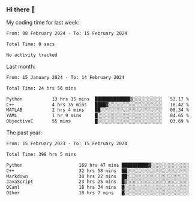 ### Hi there 👋

My coding time for last week:

<!--START_SECTION:week-->

```txt
From: 08 February 2024 - To: 15 February 2024

Total Time: 0 secs

No activity tracked
```

<!--END_SECTION:week-->

Last month:

<!--START_SECTION:month-->

```txt
From: 15 January 2024 - To: 14 February 2024

Total Time: 24 hrs 56 mins

Python           13 hrs 15 mins  █████████████▒░░░░░░░░░░░   53.17 %
C++              4 hrs 35 mins   ████▓░░░░░░░░░░░░░░░░░░░░   18.42 %
MATLAB           2 hrs 4 mins    ██░░░░░░░░░░░░░░░░░░░░░░░   08.34 %
YAML             1 hr 9 mins     █░░░░░░░░░░░░░░░░░░░░░░░░   04.65 %
ObjectiveC       55 mins         █░░░░░░░░░░░░░░░░░░░░░░░░   03.69 %
```

<!--END_SECTION:month-->

The past year:

<!--START_SECTION:year-->

```txt
From: 15 February 2023 - To: 15 February 2024

Total Time: 398 hrs 5 mins

Python                     169 hrs 47 mins ██████████▓░░░░░░░░░░░░░░   42.65 %
C++                        32 hrs 58 mins  ██░░░░░░░░░░░░░░░░░░░░░░░   08.28 %
Markdown                   30 hrs 22 mins  ██░░░░░░░░░░░░░░░░░░░░░░░   07.63 %
JavaScript                 23 hrs 25 mins  █▒░░░░░░░░░░░░░░░░░░░░░░░   05.88 %
OCaml                      18 hrs 34 mins  █░░░░░░░░░░░░░░░░░░░░░░░░   04.66 %
Other                      18 hrs 7 mins   █░░░░░░░░░░░░░░░░░░░░░░░░   04.55 %
```

<!--END_SECTION:year-->
